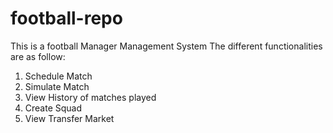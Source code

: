 # football-repo
This is a football Manager Management System
The different functionalities are as follow:
1. Schedule Match
2. Simulate Match
3. View History of matches played
4. Create Squad
5. View Transfer Market

